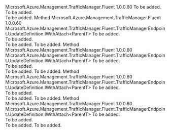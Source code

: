 <Type Name="IWithGeographicLocation&lt;ParentT&gt;" FullName="Microsoft.Azure.Management.TrafficManager.Fluent.TrafficManagerEndpoint.UpdateDefinition.IWithGeographicLocation&lt;ParentT&gt;">
  <TypeSignature Language="C#" Value="public interface IWithGeographicLocation&lt;ParentT&gt;" />
  <TypeSignature Language="ILAsm" Value=".class public interface auto ansi abstract IWithGeographicLocation`1&lt;ParentT&gt;" />
  <TypeSignature Language="DocId" Value="T:Microsoft.Azure.Management.TrafficManager.Fluent.TrafficManagerEndpoint.UpdateDefinition.IWithGeographicLocation`1" />
  <TypeSignature Language="VB.NET" Value="Public Interface IWithGeographicLocation(Of ParentT)" />
  <TypeSignature Language="F#" Value="type IWithGeographicLocation&lt;'ParentT&gt; = interface" />
  <AssemblyInfo>
    <AssemblyName>Microsoft.Azure.Management.TrafficManager.Fluent</AssemblyName>
    <AssemblyVersion>1.0.0.60</AssemblyVersion>
  </AssemblyInfo>
  <TypeParameters>
    <TypeParameter Name="ParentT" />
  </TypeParameters>
  <Interfaces />
  <Docs>
    <typeparam name="ParentT">To be added.</typeparam>
    <summary>To be added.</summary>
    <remarks>To be added.</remarks>
  </Docs>
  <Members>
    <Member MemberName="WithGeographicLocation">
      <MemberSignature Language="C#" Value="public Microsoft.Azure.Management.TrafficManager.Fluent.TrafficManagerEndpoint.UpdateDefinition.IWithAttach&lt;ParentT&gt; WithGeographicLocation (Microsoft.Azure.Management.TrafficManager.Fluent.IGeographicLocation geographicLocation);" />
      <MemberSignature Language="ILAsm" Value=".method public hidebysig newslot virtual instance class Microsoft.Azure.Management.TrafficManager.Fluent.TrafficManagerEndpoint.UpdateDefinition.IWithAttach`1&lt;!ParentT&gt; WithGeographicLocation(class Microsoft.Azure.Management.TrafficManager.Fluent.IGeographicLocation geographicLocation) cil managed" />
      <MemberSignature Language="DocId" Value="M:Microsoft.Azure.Management.TrafficManager.Fluent.TrafficManagerEndpoint.UpdateDefinition.IWithGeographicLocation`1.WithGeographicLocation(Microsoft.Azure.Management.TrafficManager.Fluent.IGeographicLocation)" />
      <MemberSignature Language="VB.NET" Value="Public Function WithGeographicLocation (geographicLocation As IGeographicLocation) As IWithAttach(Of ParentT)" />
      <MemberSignature Language="F#" Value="abstract member WithGeographicLocation : Microsoft.Azure.Management.TrafficManager.Fluent.IGeographicLocation -&gt; Microsoft.Azure.Management.TrafficManager.Fluent.TrafficManagerEndpoint.UpdateDefinition.IWithAttach&lt;'ParentT&gt;" Usage="iWithGeographicLocation.WithGeographicLocation geographicLocation" />
      <MemberType>Method</MemberType>
      <AssemblyInfo>
        <AssemblyName>Microsoft.Azure.Management.TrafficManager.Fluent</AssemblyName>
        <AssemblyVersion>1.0.0.60</AssemblyVersion>
      </AssemblyInfo>
      <ReturnValue>
        <ReturnType>Microsoft.Azure.Management.TrafficManager.Fluent.TrafficManagerEndpoint.UpdateDefinition.IWithAttach&lt;ParentT&gt;</ReturnType>
      </ReturnValue>
      <Parameters>
        <Parameter Name="geographicLocation" Type="Microsoft.Azure.Management.TrafficManager.Fluent.IGeographicLocation" />
      </Parameters>
      <Docs>
        <param name="geographicLocation">To be added.</param>
        <summary>To be added.</summary>
        <returns>To be added.</returns>
        <remarks>To be added.</remarks>
      </Docs>
    </Member>
    <Member MemberName="WithGeographicLocation">
      <MemberSignature Language="C#" Value="public Microsoft.Azure.Management.TrafficManager.Fluent.TrafficManagerEndpoint.UpdateDefinition.IWithAttach&lt;ParentT&gt; WithGeographicLocation (string geographicLocationCode);" />
      <MemberSignature Language="ILAsm" Value=".method public hidebysig newslot virtual instance class Microsoft.Azure.Management.TrafficManager.Fluent.TrafficManagerEndpoint.UpdateDefinition.IWithAttach`1&lt;!ParentT&gt; WithGeographicLocation(string geographicLocationCode) cil managed" />
      <MemberSignature Language="DocId" Value="M:Microsoft.Azure.Management.TrafficManager.Fluent.TrafficManagerEndpoint.UpdateDefinition.IWithGeographicLocation`1.WithGeographicLocation(System.String)" />
      <MemberSignature Language="VB.NET" Value="Public Function WithGeographicLocation (geographicLocationCode As String) As IWithAttach(Of ParentT)" />
      <MemberSignature Language="F#" Value="abstract member WithGeographicLocation : string -&gt; Microsoft.Azure.Management.TrafficManager.Fluent.TrafficManagerEndpoint.UpdateDefinition.IWithAttach&lt;'ParentT&gt;" Usage="iWithGeographicLocation.WithGeographicLocation geographicLocationCode" />
      <MemberType>Method</MemberType>
      <AssemblyInfo>
        <AssemblyName>Microsoft.Azure.Management.TrafficManager.Fluent</AssemblyName>
        <AssemblyVersion>1.0.0.60</AssemblyVersion>
      </AssemblyInfo>
      <ReturnValue>
        <ReturnType>Microsoft.Azure.Management.TrafficManager.Fluent.TrafficManagerEndpoint.UpdateDefinition.IWithAttach&lt;ParentT&gt;</ReturnType>
      </ReturnValue>
      <Parameters>
        <Parameter Name="geographicLocationCode" Type="System.String" />
      </Parameters>
      <Docs>
        <param name="geographicLocationCode">To be added.</param>
        <summary>To be added.</summary>
        <returns>To be added.</returns>
        <remarks>To be added.</remarks>
      </Docs>
    </Member>
    <Member MemberName="WithGeographicLocations">
      <MemberSignature Language="C#" Value="public Microsoft.Azure.Management.TrafficManager.Fluent.TrafficManagerEndpoint.UpdateDefinition.IWithAttach&lt;ParentT&gt; WithGeographicLocations (System.Collections.Generic.IList&lt;Microsoft.Azure.Management.TrafficManager.Fluent.IGeographicLocation&gt; geographicLocations);" />
      <MemberSignature Language="ILAsm" Value=".method public hidebysig newslot virtual instance class Microsoft.Azure.Management.TrafficManager.Fluent.TrafficManagerEndpoint.UpdateDefinition.IWithAttach`1&lt;!ParentT&gt; WithGeographicLocations(class System.Collections.Generic.IList`1&lt;class Microsoft.Azure.Management.TrafficManager.Fluent.IGeographicLocation&gt; geographicLocations) cil managed" />
      <MemberSignature Language="DocId" Value="M:Microsoft.Azure.Management.TrafficManager.Fluent.TrafficManagerEndpoint.UpdateDefinition.IWithGeographicLocation`1.WithGeographicLocations(System.Collections.Generic.IList{Microsoft.Azure.Management.TrafficManager.Fluent.IGeographicLocation})" />
      <MemberSignature Language="VB.NET" Value="Public Function WithGeographicLocations (geographicLocations As IList(Of IGeographicLocation)) As IWithAttach(Of ParentT)" />
      <MemberSignature Language="F#" Value="abstract member WithGeographicLocations : System.Collections.Generic.IList&lt;Microsoft.Azure.Management.TrafficManager.Fluent.IGeographicLocation&gt; -&gt; Microsoft.Azure.Management.TrafficManager.Fluent.TrafficManagerEndpoint.UpdateDefinition.IWithAttach&lt;'ParentT&gt;" Usage="iWithGeographicLocation.WithGeographicLocations geographicLocations" />
      <MemberType>Method</MemberType>
      <AssemblyInfo>
        <AssemblyName>Microsoft.Azure.Management.TrafficManager.Fluent</AssemblyName>
        <AssemblyVersion>1.0.0.60</AssemblyVersion>
      </AssemblyInfo>
      <ReturnValue>
        <ReturnType>Microsoft.Azure.Management.TrafficManager.Fluent.TrafficManagerEndpoint.UpdateDefinition.IWithAttach&lt;ParentT&gt;</ReturnType>
      </ReturnValue>
      <Parameters>
        <Parameter Name="geographicLocations" Type="System.Collections.Generic.IList&lt;Microsoft.Azure.Management.TrafficManager.Fluent.IGeographicLocation&gt;" />
      </Parameters>
      <Docs>
        <param name="geographicLocations">To be added.</param>
        <summary>To be added.</summary>
        <returns>To be added.</returns>
        <remarks>To be added.</remarks>
      </Docs>
    </Member>
    <Member MemberName="WithGeographicLocations">
      <MemberSignature Language="C#" Value="public Microsoft.Azure.Management.TrafficManager.Fluent.TrafficManagerEndpoint.UpdateDefinition.IWithAttach&lt;ParentT&gt; WithGeographicLocations (System.Collections.Generic.IList&lt;string&gt; geographicLocationCodes);" />
      <MemberSignature Language="ILAsm" Value=".method public hidebysig newslot virtual instance class Microsoft.Azure.Management.TrafficManager.Fluent.TrafficManagerEndpoint.UpdateDefinition.IWithAttach`1&lt;!ParentT&gt; WithGeographicLocations(class System.Collections.Generic.IList`1&lt;string&gt; geographicLocationCodes) cil managed" />
      <MemberSignature Language="DocId" Value="M:Microsoft.Azure.Management.TrafficManager.Fluent.TrafficManagerEndpoint.UpdateDefinition.IWithGeographicLocation`1.WithGeographicLocations(System.Collections.Generic.IList{System.String})" />
      <MemberSignature Language="VB.NET" Value="Public Function WithGeographicLocations (geographicLocationCodes As IList(Of String)) As IWithAttach(Of ParentT)" />
      <MemberSignature Language="F#" Value="abstract member WithGeographicLocations : System.Collections.Generic.IList&lt;string&gt; -&gt; Microsoft.Azure.Management.TrafficManager.Fluent.TrafficManagerEndpoint.UpdateDefinition.IWithAttach&lt;'ParentT&gt;" Usage="iWithGeographicLocation.WithGeographicLocations geographicLocationCodes" />
      <MemberType>Method</MemberType>
      <AssemblyInfo>
        <AssemblyName>Microsoft.Azure.Management.TrafficManager.Fluent</AssemblyName>
        <AssemblyVersion>1.0.0.60</AssemblyVersion>
      </AssemblyInfo>
      <ReturnValue>
        <ReturnType>Microsoft.Azure.Management.TrafficManager.Fluent.TrafficManagerEndpoint.UpdateDefinition.IWithAttach&lt;ParentT&gt;</ReturnType>
      </ReturnValue>
      <Parameters>
        <Parameter Name="geographicLocationCodes" Type="System.Collections.Generic.IList&lt;System.String&gt;" />
      </Parameters>
      <Docs>
        <param name="geographicLocationCodes">To be added.</param>
        <summary>To be added.</summary>
        <returns>To be added.</returns>
        <remarks>To be added.</remarks>
      </Docs>
    </Member>
  </Members>
</Type>